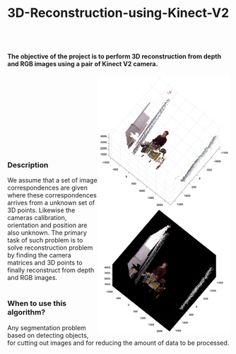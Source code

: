 # 3D-Reconstruction-using-Kinect-V2
<br>
<br>

#### The objective of the project is to perform 3D reconstruction from depth and RGB images using a pair of Kinect V2 camera. 

<img src=Results/final_2.png align="right" width = 300>
<img src=Results/final_2_1.png align="right" width = 300>


<br>
<br>
<br>
<br>
<br>
<br>
<br>
<br>
<br>
<br>


### Description
We assume that a set of image correspondences are given where these correspondences arrives from a unknown set of 3D points. Likewise the cameras calibration, orientation and position are also unknown. The primary task of such problem is to solve reconstruction problem by finding the camera matrices and 3D points to finally reconstruct from depth and RGB images.
<br>
<br>

### When to use this algorithm?
Any segmentation problem based on detecting objects, for cutting out images and for reducing the amount of data to be processed.<br>

<br>

<br>
<br>
